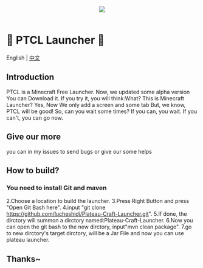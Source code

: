 <div align=center>
    <img src="./ptcl.png">
    <br /><br />
</div>

# 💎 PTCL Launcher 💎

English | [中文](README-cn.md)

## Introduction
PTCL is a Minecraft Free Launcher.
Now, we updated some alpha version
You can Download it. If you try it, you will think:What? This is Minecraft Launcher?
Yes, Now We only add a screen and some tab
But, we know, PTCL will be good!
So, can you wait some times?
If you can, you wait.
If you can't, you can go now.

## Give our more
you can in my issues to send bugs or give our some helps

## How to build?
### You need to install Git and maven
2.Choose a location to build the launcher.
3.Press Right Button and press "Open Git Bash here".
4.input "git clone https://github.com/lucheshidi/Plateau-Craft-Launcher.git".
5.If done, the dirctory will summon a dirctory named:Plateau-Craft-Launcher.
6.Now you can open the git bash to the new dirctory, input"mvn clean package".
7.go to new dirctory's target dirctory, will be a Jar File and now you can use plateau launcher.

## Thanks~
